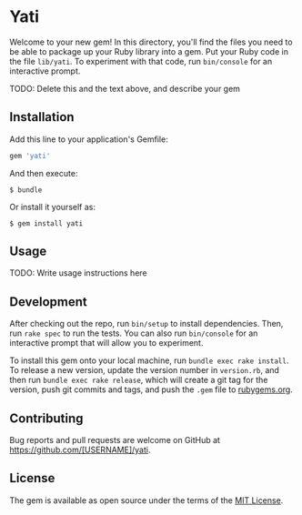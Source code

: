 # Yati

Welcome to your new gem! In this directory, you'll find the files you need to be able to package up your Ruby library into a gem. Put your Ruby code in the file `lib/yati`. To experiment with that code, run `bin/console` for an interactive prompt.

TODO: Delete this and the text above, and describe your gem

## Installation

Add this line to your application's Gemfile:

```ruby
gem 'yati'
```

And then execute:

    $ bundle

Or install it yourself as:

    $ gem install yati

## Usage

TODO: Write usage instructions here

## Development

After checking out the repo, run `bin/setup` to install dependencies. Then, run `rake spec` to run the tests. You can also run `bin/console` for an interactive prompt that will allow you to experiment.

To install this gem onto your local machine, run `bundle exec rake install`. To release a new version, update the version number in `version.rb`, and then run `bundle exec rake release`, which will create a git tag for the version, push git commits and tags, and push the `.gem` file to [rubygems.org](https://rubygems.org).

## Contributing

Bug reports and pull requests are welcome on GitHub at https://github.com/[USERNAME]/yati.

## License

The gem is available as open source under the terms of the [MIT License](https://opensource.org/licenses/MIT).
